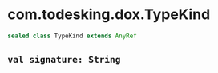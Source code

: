 # com.todesking.dox.TypeKind


```scala
sealed class TypeKind extends AnyRef
```


 `val signature: String`
-------------------------


